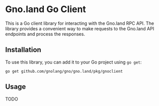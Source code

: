 # Gno.land Go Client

This is a Go client library for interacting with the Gno.land RPC API.
The library provides a convenient way to make requests to the Gno.land API endpoints and process the responses.

## Installation

To use this library, you can add it to your Go project using `go get`:

    go get github.com/gnolang/gno/gno.land/pkg/gnoclient

## Usage

TODO
